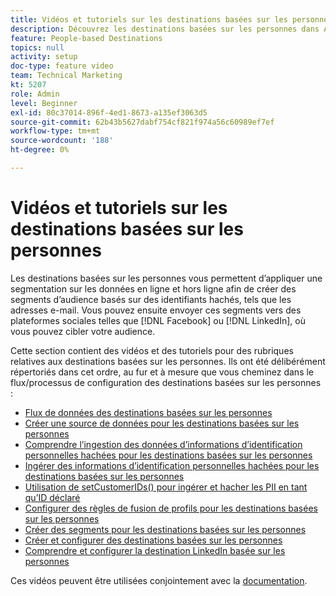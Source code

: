 ```yaml
---
title: Vidéos et tutoriels sur les destinations basées sur les personnes
description: Découvrez les destinations basées sur les personnes dans Audience Manager. Découvrez comment appliquer une segmentation sur les données en ligne et hors ligne pour créer des segments d’audience basés sur des identifiants hachés, tels que des adresses e-mail, etc.
feature: People-based Destinations
topics: null
activity: setup
doc-type: feature video
team: Technical Marketing
kt: 5207
role: Admin
level: Beginner
exl-id: 80c37014-896f-4ed1-8673-a135ef3063d5
source-git-commit: 62b43b5627dabf754cf821f974a56c60989ef7ef
workflow-type: tm+mt
source-wordcount: '188'
ht-degree: 0%

---
```


# Vidéos et tutoriels sur les destinations basées sur les personnes

Les destinations basées sur les personnes vous permettent d’appliquer une segmentation sur les données en ligne et hors ligne afin de créer des segments d’audience basés sur des identifiants hachés, tels que les adresses e-mail. Vous pouvez ensuite envoyer ces segments vers des plateformes sociales telles que [!DNL Facebook] ou [!DNL LinkedIn], où vous pouvez cibler votre audience.

Cette section contient des vidéos et des tutoriels pour des rubriques relatives aux destinations basées sur les personnes. Ils ont été délibérément répertoriés dans cet ordre, au fur et à mesure que vous cheminez dans le flux/processus de configuration des destinations basées sur les personnes :

* [Flux de données des destinations basées sur les personnes](people-based-destinations-data-flow.md)
* [Créer une source de données pour les destinations basées sur les personnes](creating-a-data-source-for-people-based-destinations.md)
* [Comprendre l’ingestion des données d’informations d’identification personnelles hachées pour les destinations basées sur les personnes](understanding-hashed-pii-data-ingestion-for-people-based-destinations.md)
* [Ingérer des informations d’identification personnelles hachées pour les destinations basées sur les personnes](ingesting-hashed-pii-for-people-based-destinations.md)
* [Utilisation de setCustomerIDs() pour ingérer et hacher les PII en tant qu’ID déclaré](using-setcustomerids-to-ingest-and-hash-pii-as-a-declared-id.md)
* [Configurer des règles de fusion de profils pour les destinations basées sur les personnes](configuring-profile-merge-rules-for-people-based-destinations.md)
* [Créer des segments pour les destinations basées sur les personnes](creating-segments-for-people-based-destinations.md)
* [Créer et configurer des destinations basées sur les personnes](create-and-configure-people-based-destinations.md)
* [Comprendre et configurer la destination LinkedIn basée sur les personnes](understanding-and-configuring-the-linkedin-pbd.md)

Ces vidéos peuvent être utilisées conjointement avec la [documentation](https://experienceleague.adobe.com/docs/audience-manager/user-guide/features/destinations/people-based/people-based-destinations-overview.html?lang=fr).
